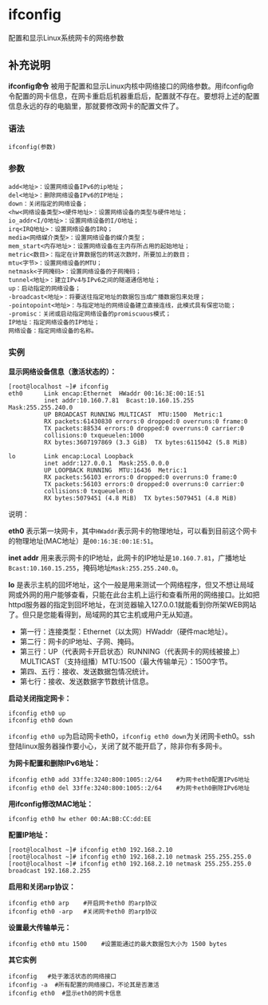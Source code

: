 ifconfig
===

配置和显示Linux系统网卡的网络参数

## 补充说明

**ifconfig命令** 被用于配置和显示Linux内核中网络接口的网络参数。用ifconfig命令配置的网卡信息，在网卡重启后机器重启后，配置就不存在。要想将上述的配置信息永远的存的电脑里，那就要修改网卡的配置文件了。

### 语法  

```shell
ifconfig(参数)
```

### 参数  

```shell
add<地址>：设置网络设备IPv6的ip地址；
del<地址>：删除网络设备IPv6的IP地址；
down：关闭指定的网络设备；
<hw<网络设备类型><硬件地址>：设置网络设备的类型与硬件地址；
io_addr<I/O地址>：设置网络设备的I/O地址；
irq<IRQ地址>：设置网络设备的IRQ；
media<网络媒介类型>：设置网络设备的媒介类型；
mem_start<内存地址>：设置网络设备在主内存所占用的起始地址；
metric<数目>：指定在计算数据包的转送次数时，所要加上的数目；
mtu<字节>：设置网络设备的MTU；
netmask<子网掩码>：设置网络设备的子网掩码；
tunnel<地址>：建立IPv4与IPv6之间的隧道通信地址；
up：启动指定的网络设备；
-broadcast<地址>：将要送往指定地址的数据包当成广播数据包来处理；
-pointopoint<地址>：与指定地址的网络设备建立直接连线，此模式具有保密功能；
-promisc：关闭或启动指定网络设备的promiscuous模式；
IP地址：指定网络设备的IP地址；
网络设备：指定网络设备的名称。
```

### 实例  

 **显示网络设备信息（激活状态的）：** 

```shell
[root@localhost ~]# ifconfig
eth0      Link encap:Ethernet  HWaddr 00:16:3E:00:1E:51  
          inet addr:10.160.7.81  Bcast:10.160.15.255  Mask:255.255.240.0
          UP BROADCAST RUNNING MULTICAST  MTU:1500  Metric:1
          RX packets:61430830 errors:0 dropped:0 overruns:0 frame:0
          TX packets:88534 errors:0 dropped:0 overruns:0 carrier:0
          collisions:0 txqueuelen:1000
          RX bytes:3607197869 (3.3 GiB)  TX bytes:6115042 (5.8 MiB)

lo        Link encap:Local Loopback  
          inet addr:127.0.0.1  Mask:255.0.0.0
          UP LOOPBACK RUNNING  MTU:16436  Metric:1
          RX packets:56103 errors:0 dropped:0 overruns:0 frame:0
          TX packets:56103 errors:0 dropped:0 overruns:0 carrier:0
          collisions:0 txqueuelen:0
          RX bytes:5079451 (4.8 MiB)  TX bytes:5079451 (4.8 MiB)
```

说明：

**eth0** 表示第一块网卡，其中`HWaddr`表示网卡的物理地址，可以看到目前这个网卡的物理地址(MAC地址）是`00:16:3E:00:1E:51`。

**inet addr** 用来表示网卡的IP地址，此网卡的IP地址是`10.160.7.81`，广播地址`Bcast:10.160.15.255`，掩码地址`Mask:255.255.240.0`。

**lo** 是表示主机的回坏地址，这个一般是用来测试一个网络程序，但又不想让局域网或外网的用户能够查看，只能在此台主机上运行和查看所用的网络接口。比如把 httpd服务器的指定到回坏地址，在浏览器输入127.0.0.1就能看到你所架WEB网站了。但只是您能看得到，局域网的其它主机或用户无从知道。

*   第一行：连接类型：Ethernet（以太网）HWaddr（硬件mac地址）。
*   第二行：网卡的IP地址、子网、掩码。
*   第三行：UP（代表网卡开启状态）RUNNING（代表网卡的网线被接上）MULTICAST（支持组播）MTU:1500（最大传输单元）：1500字节。
*   第四、五行：接收、发送数据包情况统计。
*   第七行：接收、发送数据字节数统计信息。

**启动关闭指定网卡：** 

```shell
ifconfig eth0 up
ifconfig eth0 down
```

`ifconfig eth0 up`为启动网卡eth0，`ifconfig eth0 down`为关闭网卡eth0。ssh登陆linux服务器操作要小心，关闭了就不能开启了，除非你有多网卡。

**为网卡配置和删除IPv6地址：** 

```shell
ifconfig eth0 add 33ffe:3240:800:1005::2/64    #为网卡eth0配置IPv6地址
ifconfig eth0 del 33ffe:3240:800:1005::2/64    #为网卡eth0删除IPv6地址
```

**用ifconfig修改MAC地址：** 

```shell
ifconfig eth0 hw ether 00:AA:BB:CC:dd:EE
```

**配置IP地址：** 

```shell
[root@localhost ~]# ifconfig eth0 192.168.2.10
[root@localhost ~]# ifconfig eth0 192.168.2.10 netmask 255.255.255.0
[root@localhost ~]# ifconfig eth0 192.168.2.10 netmask 255.255.255.0 broadcast 192.168.2.255
```

**启用和关闭arp协议：** 

```shell
ifconfig eth0 arp    #开启网卡eth0 的arp协议
ifconfig eth0 -arp   #关闭网卡eth0 的arp协议
```

**设置最大传输单元：** 

```shell
ifconfig eth0 mtu 1500    #设置能通过的最大数据包大小为 1500 bytes
```

**其它实例**

```shell
ifconfig   #处于激活状态的网络接口
ifconfig -a  #所有配置的网络接口，不论其是否激活
ifconfig eth0  #显示eth0的网卡信息
```


<!-- Linux命令行搜索引擎：https://jaywcjlove.github.io/linux-command/ -->
